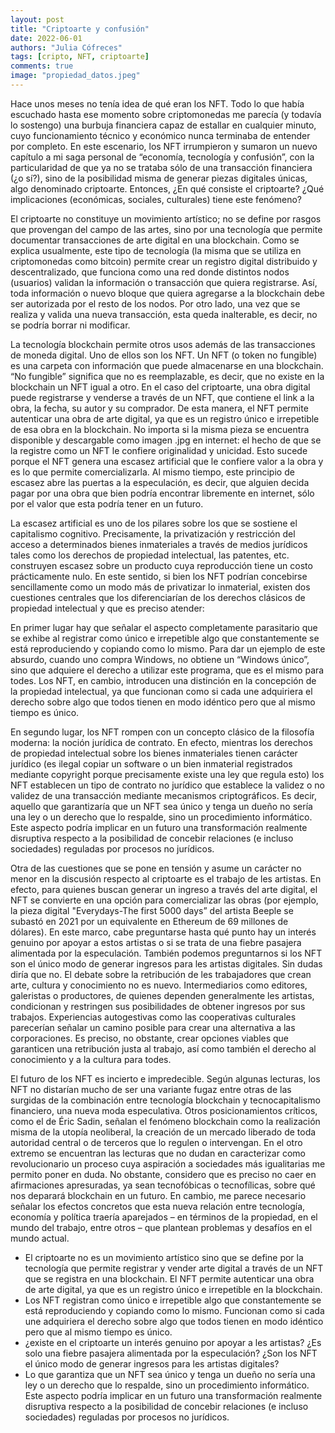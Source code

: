 ```yaml
---
layout: post
title: "Criptoarte y confusión"
date: 2022-06-01
authors: "Julia Cófreces"
tags: [cripto, NFT, criptoarte]
comments: true
image: "propiedad_datos.jpeg"
---
```


Hace unos meses no tenía idea de qué eran los NFT. Todo lo que había escuchado hasta ese momento sobre criptomonedas me parecía (y todavía lo sostengo) una burbuja financiera capaz de estallar en cualquier minuto, cuyo funcionamiento técnico y económico nunca terminaba de entender por completo. En este escenario, los NFT irrumpieron y sumaron un nuevo capítulo a mi saga personal de “economía, tecnología y confusión”, con la particularidad de que ya no se trataba sólo de una transacción financiera (¿o sí?), sino de la posibilidad misma de generar piezas digitales únicas, algo denominado criptoarte. Entonces, ¿En qué consiste el criptoarte? ¿Qué implicaciones (económicas, sociales, culturales) tiene este fenómeno? 

El criptoarte no constituye un movimiento artístico; no se define por rasgos que provengan del campo de las artes, sino por una tecnología que permite documentar transacciones de arte digital en una blockchain. Como se explica usualmente, este tipo de tecnología (la misma que se utiliza en criptomonedas como bitcoin) permite crear un registro digital distribuido y descentralizado, que funciona como una red donde distintos nodos (usuarios) validan la información o transacción que quiera registrarse. Así, toda información o nuevo bloque que quiera agregarse a la blockchain debe ser autorizada por el resto de los nodos. Por otro lado, una vez que se realiza y valida una nueva transacción, esta queda inalterable, es decir, no se podría borrar ni modificar.

La tecnología blockchain permite otros usos además de las transacciones de moneda digital. Uno de ellos son los NFT. Un NFT (o token no fungible) es una carpeta con información que puede almacenarse en una blockchain. “No fungible” significa que no es reemplazable, es decir, que no existe en la blockchain un NFT igual a otro. En el caso del criptoarte, una obra digital puede registrarse y venderse a través de un NFT, que contiene el link a la obra, la fecha, su autor y su comprador. De esta manera, el NFT permite autenticar una obra de arte digital, ya que es un registro único e irrepetible de esa obra en la blockchain. No importa si la misma pieza se encuentra disponible y descargable como imagen .jpg en internet: el hecho de que se la registre como un NFT le confiere originalidad y unicidad. Esto sucede porque el NFT genera una escasez artificial que le confiere valor a la obra y es lo que permite comercializarla. Al mismo tiempo, este principio de escasez abre las puertas a la especulación, es decir, que alguien decida pagar por una obra que bien podría encontrar libremente en internet, sólo por el valor que esta podría tener en un futuro.

La escasez artificial es uno de los pilares sobre los que se sostiene el capitalismo cognitivo. Precisamente, la privatización y restricción del acceso a determinados bienes inmateriales a través de medios jurídicos tales como los derechos de propiedad intelectual, las patentes, etc. construyen escasez sobre un producto cuya reproducción tiene un costo prácticamente nulo. En este sentido, si bien los NFT podrían concebirse sencillamente como un modo más de privatizar lo inmaterial, existen dos cuestiones centrales que los diferenciarían de los derechos clásicos de propiedad intelectual y que es preciso atender: 

En primer lugar hay que señalar el aspecto completamente parasitario que se exhibe al registrar como único e irrepetible algo que constantemente se está reproduciendo y copiando como lo mismo. Para dar un ejemplo de este absurdo, cuando uno compra Windows, no obtiene un “Windows único”, sino que adquiere el derecho a utilizar este programa, que es el mismo para todes. Los NFT, en cambio, introducen una distinción en la concepción de la propiedad intelectual, ya que funcionan como si cada une adquiriera el derecho sobre algo que todos tienen en modo idéntico pero que al mismo tiempo es único. 

En segundo lugar, los NFT rompen con un concepto clásico de la filosofía moderna: la noción jurídica de contrato. En efecto, mientras los derechos de propiedad intelectual sobre los bienes inmateriales tienen carácter jurídico (es ilegal copiar un software o un bien inmaterial registrados mediante copyright porque precisamente existe una ley que regula esto) los NFT establecen un tipo de contrato no jurídico que establece la validez o no validez de una transacción mediante mecanismos criptográficos. Es decir, aquello que garantizaría que un NFT sea único y tenga un dueño no sería una ley o un derecho que lo respalde, sino un procedimiento informático. Este aspecto podría implicar en un futuro una transformación realmente disruptiva respecto a la posibilidad de concebir relaciones (e incluso sociedades) reguladas por procesos no jurídicos.     

Otra de las cuestiones que se pone en tensión y asume un carácter no menor en la discusión respecto al criptoarte es el trabajo de les artistas. En efecto, para quienes buscan generar un ingreso a través del arte digital, el NFT se convierte en una opción para comercializar las obras (por ejemplo, la pieza digital "Everydays-The first 5000 days” del artista Beeple se subastó en 2021 por un equivalente en Ethereum de 69 millones de dólares). En este marco, cabe preguntarse hasta qué punto hay un interés genuino por apoyar a estos artistas o si se trata de una fiebre pasajera alimentada por la especulación. También podemos preguntarnos si los NFT son el único modo de generar ingresos para les artistas digitales. Sin dudas diría que no. El debate sobre la retribución de les trabajadores que crean arte, cultura y conocimiento no es nuevo. Intermediarios como editores, galeristas o productores, de quienes dependen generalmente les artistas, condicionan y restringen sus posibilidades de obtener ingresos por sus trabajos. Experiencias autogestivas como las cooperativas culturales parecerían señalar un camino posible para crear una alternativa a las corporaciones. Es preciso, no obstante, crear opciones viables que garanticen una retribución justa al trabajo, así como también el derecho al conocimiento y a la cultura para todes.

El futuro de los NFT es incierto e impredecible. Según algunas lecturas, los NFT no distarían mucho de ser una variante fugaz entre otras de las surgidas de la combinación entre tecnología blockchain y tecnocapitalismo financiero, una nueva moda especulativa. Otros posicionamientos críticos, como el de Éric Sadin, señalan el fenómeno blockchain como la realización misma de la utopía neoliberal, la creación de un mercado liberado de toda autoridad central o de terceros que lo regulen o intervengan. En el otro extremo se encuentran las lecturas que no dudan en caracterizar como revolucionario un proceso cuya aspiración a sociedades más igualitarias me permito poner en duda. No obstante, considero que es preciso no caer en afirmaciones apresuradas, ya sean tecnofóbicas o tecnofílicas, sobre qué nos deparará blockchain en un futuro. En cambio, me parece necesario señalar los efectos concretos que esta nueva relación entre tecnología, economía y política traería aparejados – en términos de la propiedad, en el mundo del trabajo, entre otros – que plantean problemas y desafíos en el mundo actual.

- El criptoarte no es un movimiento artístico sino que se define por la tecnología que permite registrar y vender arte digital a través de un NFT que se registra en una blockchain. El NFT permite autenticar una obra de arte digital, ya que es un registro único e irrepetible en la blockchain.
- Los NFT registran como único e irrepetible algo que constantemente se está reproduciendo y copiando como lo mismo. Funcionan como si cada une adquiriera el derecho sobre algo que todos tienen en modo idéntico pero que al mismo tiempo es único. 
- ¿existe en el criptoarte un interés genuino por apoyar a les artistas? ¿Es solo una fiebre pasajera alimentada por la especulación? ¿Son los NFT el único modo de generar ingresos para les artistas digitales?
- Lo que garantiza que un NFT sea único y tenga un dueño no sería una ley o un derecho que lo respalde, sino un procedimiento informático. Este aspecto podría implicar en un futuro una transformación realmente disruptiva respecto a la posibilidad de concebir relaciones (e incluso sociedades) reguladas por procesos no jurídicos.  
